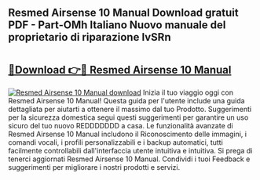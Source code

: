 ## Resmed Airsense 10 Manual Download gratuit PDF - Part-OMh Italiano Nuovo manuale del proprietario di riparazione IvSRn

# <h2><a href="http://dfdhwjf.blite.top/?on=Resmed+Airsense+10+Manual">🔗Download 👉🔴 Resmed Airsense 10 Manual</a></h2>

[![Resmed Airsense 10 Manual download](https://i.imgur.com/lujVjoI.png)](http://dfdhwjf.blite.top/?on=Resmed+Airsense+10+Manual)
Inizia il tuo viaggio oggi con Resmed Airsense 10 Manual! Questa guida per l'utente include una guida dettagliata per aiutarti a ottenere il massimo dal tuo Prodotto. Suggerimenti per la sicurezza domestica segui questi suggerimenti per garantire un uso sicuro del tuo nuovo REDDDDDDD a casa. Le funzionalità avanzate di Resmed Airsense 10 Manual includono il Riconoscimento delle immagini, i comandi vocali, i profili personalizzabili e i backup automatici, tutti facilmente controllabili dall'interfaccia utente intuitiva e intuitiva. Si prega di tenerci aggiornati Resmed Airsense 10 Manual. Condividi i tuoi Feedback e suggerimenti per migliorare i nostri prodotti e servizi.
